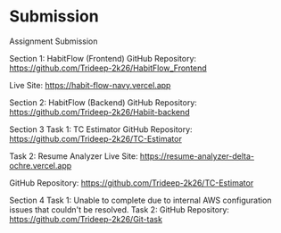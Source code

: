 # Submission

Assignment Submission

Section 1: HabitFlow (Frontend)
GitHub Repository: https://github.com/Trideep-2k26/HabitFlow_Frontend


Live Site: https://habit-flow-navy.vercel.app



Section 2: HabitFlow (Backend)
GitHub Repository: https://github.com/Trideep-2k26/Habiit-backend



Section 3
Task 1: TC Estimator
GitHub Repository: https://github.com/Trideep-2k26/TC-Estimator


Task 2: Resume Analyzer
Live Site: https://resume-analyzer-delta-ochre.vercel.app


GitHub Repository: https://github.com/Trideep-2k26/TC-Estimator



Section 4
Task 1:
Unable to complete due to internal AWS configuration issues that couldn't be resolved.
Task 2:
GitHub Repository: https://github.com/Trideep-2k26/Git-task
